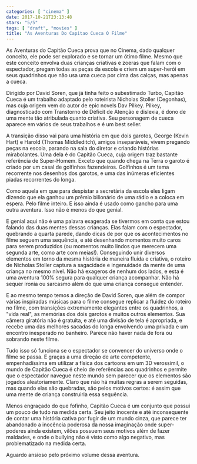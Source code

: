```yaml
---
categories: [ "cinema" ]
date: 2017-10-21T23:13:48
stars: "5/5"
tags: [ "draft", "movies" ]
title: "As Aventuras Do Capitao Cueca O Filme"
---
```

As Aventuras do Capitão Cueca prova que no Cinema, dado qualquer conceito, ele pode ser explorado e se tornar um ótimo filme. Mesmo que este conceito envolva duas crianças criativas e zoeras que falam com o espectador, pregam todas as peças da escola e criem um super-herói em seus quadrinhos que não usa uma cueca por cima das calças, mas apenas a cueca.

Dirigido por David Soren, que já tinha feito o subestimado Turbo, Capitão Cueca é um trabalho adaptado pelo roteirista Nicholas Stoller (Cegonhas), mas cuja origem vem do autor de epic novels Dav Pilkey. Pilkey, diagnosticado com Transtorno de Déficit de Atenção e dislexia, é dono de uma mente tão atribulada quanto criativa. Seu personagem de cueca aparece em vários de seus trabalhos e é um best seller.

A transição disso vai para uma história em que dois garotos, George (Kevin Hart) e Harold (Thomas Middleditch), amigos inseparáveis, vivem pregando peças na escola, parando na sala do diretor e criando histórias mirabolantes. Uma dela é do Capitão Cueca, cuja origem traz bastante referência de Super-Homem. Exceto que quando chega na Terra o garoto é criado por um casal de golfinhos fazendeiros. Golfinhos é um tema recorrente nos desenhos dos garotos, e uma das inúmeras eficientes piadas recorrentes do longa.

Como aquela em que para despistar a secretária da escola eles ligam dizendo que ela ganhou um prêmio bilionário de uma rádio e a coloca em espera. Pelo filme inteiro. E isso ainda é usado como gancho para uma outra aventura. Isso não é menos do que genial.

E genial aqui não é uma palavra exagerada se tivermos em conta que estou falando das duas mentes dessas crianças. Elas falam com o espectador, quebrando a quarta parede, dando dicas de por que os acontecimentos no filme seguem uma sequência, e até desenhando momentos muito caros para serem produzidos (ou momentos muito lindos que merecem uma segunda arte, como arte com meias!). Conseguindo unir diversos elementos em torno da mesma história de maneira fluida e criativa, o roteiro de Nicholas Stoller captura a sagacidade e ingenuidade da mente de uma criança no mesmo nível. Não há exageros de nenhum dos lados, e esta é uma aventura 100% segura para qualquer criança acompanhar. Não há sequer ironia ou sarcasmo além do que uma criança consegue entender.

E ao mesmo tempo temos a direção de David Soren, que além de compor várias inspiradas músicas para o filme consegue replicar a fluidez do roteiro no filme, com transições extremamente elegantes entre os quadrinhos, a "vida real", as memórias dos dois garotos e muitos outros elementos. Sua câmera giratória não é gratuita, e até uma divisão de tela é apropriada, e recebe uma das melhores sacadas do longa envolvendo uma privada e um encontro inesperado no banheiro. Parece não haver nada de fora ou sobrando neste filme.

Tudo isso só funciona se o espectador se convencer do universo onde o filme se passa. E graças a uma direção de arte competente, empenhadíssima em utilizar a física dos cartoons em um 3D verossímil, o mundo de Capitão Cueca é cheio de referências aos quadrinhos e permite que o espectador navegue neste mundo sem parecer que os elementos são jogados aleatoriamente. Claro que não há muitas regras a serem seguidas, mas quando elas são quebradas, são pelos motivos certos: é assim que uma mente de criança construiria essa sequência.

Menos engraçado do que fofinho, Capitão Cueca é um conjunto que possui um pouco de tudo na medida certa. Seu jeito inocente e até inconsequente de contar uma história cativa por fugir de um mundo cinza, que parece ter abandonado a inocência poderosa da nossa imaginação onde super-poderes ainda existem, vilões possuem seus motivos além de fazer maldades, e onde o bullying não é visto como algo negativo, mas problematizado na medida certa.

Aguardo ansioso pelo próximo volume dessa aventura.
